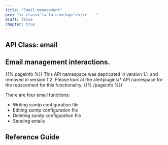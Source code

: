 ```yaml
---
title: "Email management"
pre: "<i class='fa fa-envelope'></i>	"
draft: false
chapter: true
---
```


## API Class: email
## Email management interactions.

{{% pageinfo %}}
This API namespace was depricated in version 1.1, and removed in version 1.2. 
Please look at the alertplugins/* API namespace for the repacement for this functionality.
{{% /pageinfo %}}

There are four email functions:

 * Writing ssmtp configuration file
 * Editing ssmtp configuration file
 * Deleting ssmtp configuration file
 * Sending emails

## Reference Guide
